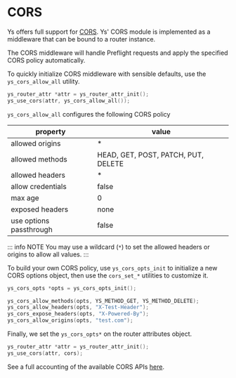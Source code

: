 # CORS
Ys offers full support for [CORS](https://en.wikipedia.org/wiki/Cross-origin_resource_sharing). Ys' CORS module is implemented as a middleware that can be bound to a router instance.

The CORS middleware will handle Preflight requests and apply the specified CORS policy automatically.

To quickly initialize CORS middleware with sensible defaults, use the `ys_cors_allow_all` utility.

```c
ys_router_attr *attr = ys_router_attr_init();
ys_use_cors(attr, ys_cors_allow_all());
```

`ys_cors_allow_all` configures the following CORS policy

|property|value|
|-|-|
|allowed origins|*|
|allowed methods|HEAD, GET, POST, PATCH, PUT, DELETE|
|allowed headers|*|
|allow credentials|false|
|max age|0|
|exposed headers|none|
|use options passthrough|false|

::: info NOTE
You may use a wildcard (`*`) to set the allowed headers or origins to allow all values.
:::

To build your own CORS policy, use `ys_cors_opts_init` to initialize a new CORS options object, then use the `cors_set_*` utilities to customize it.

```c
ys_cors_opts *opts = ys_cors_opts_init();

ys_cors_allow_methods(opts, YS_METHOD_GET, YS_METHOD_DELETE);
ys_cors_allow_headers(opts, "X-Test-Header");
ys_cors_expose_headers(opts, "X-Powered-By");
ys_cors_allow_origins(opts, "test.com");
```

Finally, we set the `ys_cors_opts*` on the router attributes object.

```c
ys_router_attr *attr = ys_router_attr_init();
ys_use_cors(attr, cors);
```

See a full accounting of the available CORS APIs [here](../reference/cors.md).
